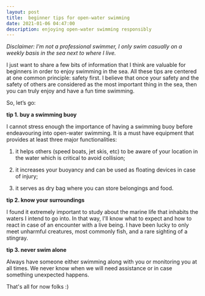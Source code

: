 ```yaml
---
layout: post
title:  beginner tips for open-water swimming
date: 2021-01-06 04:47:00
description: enjoying open-water swimming responsibly
---
```


*Disclaimer: I’m not a professional swimmer, I only swim casually on a weekly basis in the sea next to where I live.*

I just want to share a few bits of information that I think are valuable for beginners in order to enjoy swimming in the sea.
All these tips are centered at one common principle: safety first.
I believe that once your safety and the safety of others are considered as the most important thing in the sea,
then you can truly enjoy and have a fun time swimming.

So, let’s go:

**tip 1. buy a swimming buoy**

I cannot stress enough the importance of having a swimming buoy before endeavouring into open-water swimming.
It is a must have equipment that provides at least three major functionalities:

1. it helps others (speed boats, jet skis, etc) to be aware of your location in the water which is critical to avoid collision;

2. it increases your buoyancy and can be used as floating devices in case of injury;

3. it serves as dry bag where you can store belongings and food.

**tip 2. know your surroundings**

I found it extremely important to study about the marine life that inhabits the waters I intend to go into.
In that way, I'll know what to expect and how to react in case of an encounter with a live being.
I have been lucky to only meet unharmful creatures, most commonly fish, and a rare sighting of a stingray.

**tip 3. never swim alone**

Always have someone either swimming along with you or monitoring you at all times. We never know when we will need assistance
or in case something unexpected happens.

That's all for now folks :)
